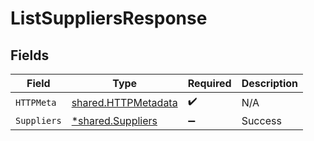 # ListSuppliersResponse


## Fields

| Field                                                             | Type                                                              | Required                                                          | Description                                                       |
| ----------------------------------------------------------------- | ----------------------------------------------------------------- | ----------------------------------------------------------------- | ----------------------------------------------------------------- |
| `HTTPMeta`                                                        | [shared.HTTPMetadata](../../../pkg/models/shared/httpmetadata.md) | :heavy_check_mark:                                                | N/A                                                               |
| `Suppliers`                                                       | [*shared.Suppliers](../../../pkg/models/shared/suppliers.md)      | :heavy_minus_sign:                                                | Success                                                           |